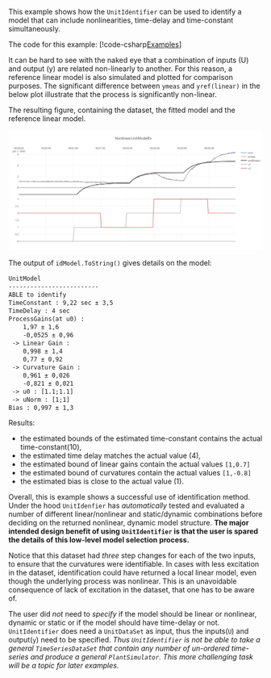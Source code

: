 
This example shows how the ``UnitIdentifier`` can be used to identify a model that
can include nonlinearities, time-delay and time-constant simultaneously.

The code for this example:
[!code-csharp[Examples](../../TimeSeriesAnalysis.Tests/Examples/SystemIdent.cs?name=ex_NONLINEAR_UNIT_MODEL)]

It can be hard to see with the naked eye that a combination of inputs (U) and output (y) 
are related non-linearly to another. For this reason, a reference linear model is also 
simulated and plotted for comparison purposes. The significant difference between 
``ymeas`` and ``yref(linear)`` in the below plot illustrate that the process is significantly non-linear. 

The resulting figure, containing the dataset, the fitted model and the reference linear model. 

![Example](./images/sysid_ex_nonlin1.png)

The output of ``idModel.ToString()`` gives details on the model:
```
UnitModel
-------------------------
ABLE to identify
TimeConstant : 9,22 sec ± 3,5
TimeDelay : 4 sec
ProcessGains(at u0) : 
	1,97 ± 1,6
	-0,0525 ± 0,96
 -> Linear Gain : 
	0,998 ± 1,4
	0,77 ± 0,92
 -> Curvature Gain : 
	0,961 ± 0,026
	-0,821 ± 0,021
 -> u0 : [1.1;1.1]
 -> uNorm : [1;1]
Bias : 0,997 ± 1,3
```
Results: 
- the estimated bounds of the estimated time-constant contains the actual time-constant(10), 
- the estimated time delay matches the actual value (4),
- the estimated bound of linear gains contain the actual values ``[1,0.7]``
- the estimated bound of curvatures contain the actual values ``[1,-0.8]``
- the estimated bias is close to the actual value (1).

Overall, this is example shows a successful use of identification method. Under the hood 
``UnitIdenfier`` has *automatically* tested and evaluated a number of different linear/nonlinear and static/dynamic 
combinations before deciding on the returned nonlinear, dynamic model structure. 
**The major intended design benefit of using ``UnitIdentifier`` is that the user is spared
the details of this low-level model selection process.**

Notice that this dataset had *three* step changes for each of the two inputs, to ensure
that the curvatures were identifiable. In cases with less excitation in the dataset, 
identification could have returned a local linear model, even though the underlying process
was nonlinear. This is an unavoidable consequence of lack of excitation in the dataset, that one
has to be aware of.  

The user did *not* need to *specify* if the model should be linear or nonlinear, dynamic or static
 or if the model should have time-delay or not. ``UnitIdentifier`` does need a 
 ``UnitDataSet`` as input, thus the inputs(``U``) and output(``y``) need to be specified.
*Thus ``UnitIdentifier`` is not be able to take a general ``TimeSeriesDataSet`` that contain 
any number of un-ordered time-series and produce a general ``PlantSimulator``. 
This more challenging task will be a topic for later examples.* 